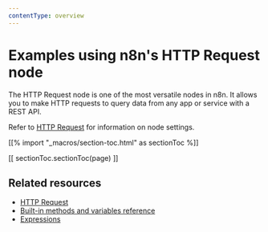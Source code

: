 ```yaml
---
contentType: overview
---
```


# Examples using n8n's HTTP Request node

The HTTP Request node is one of the most versatile nodes in n8n. It allows you to make HTTP requests to query data from any app or service with a REST API.

Refer to [HTTP Request](/integrations/builtin/core-nodes/n8n-nodes-base.httprequest/) for information on node settings.

[[% import "_macros/section-toc.html" as sectionToc %]]

[[ sectionToc.sectionToc(page) ]]

## Related resources

* [HTTP Request](/integrations/builtin/core-nodes/n8n-nodes-base.httprequest/)
* [Built-in methods and variables reference](/code/builtin/)
* [Expressions](/code/expressions/)
